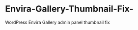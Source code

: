 Envira-Gallery-Thumbnail-Fix-
=============================

WordPress Envira Gallery admin panel thumbnail fix
